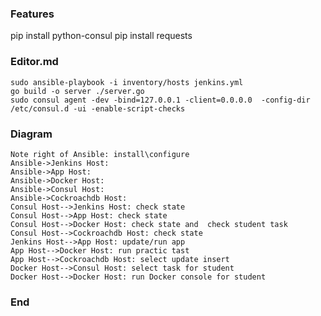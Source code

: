 ### Features
pip install python-consul
pip install requests


### Editor.md
```seq
sudo ansible-playbook -i inventory/hosts jenkins.yml
go build -o server ./server.go
sudo consul agent -dev -bind=127.0.0.1 -client=0.0.0.0  -config-dir /etc/consul.d -ui -enable-script-checks
```

### Diagram
                    
```seq
Note right of Ansible: install\configure
Ansible->Jenkins Host:
Ansible->App Host:
Ansible->Docker Host:
Ansible->Consul Host:
Ansible->Cockroachdb Host:
Consul Host-->Jenkins Host: check state 
Consul Host-->App Host: check state 
Consul Host-->Docker Host: check state and  check student task
Consul Host-->Cockroachdb Host: check state 
Jenkins Host-->App Host: update/run app 
App Host-->Docker Host: run practic tast 
App Host-->Cockroachdb Host: select update insert
Docker Host-->Consul Host: select task for student
Docker Host-->Docker Host: run Docker console for student
```
                    
### End

